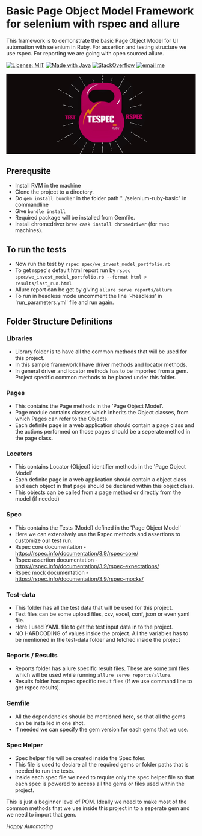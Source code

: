 # Basic Page Object Model Framework for selenium with rspec and allure
This framework is to demonstrate the basic Page Object Model for UI automation with selenium in Ruby. For assertion and testing structure we use rspec. For reporting we are going with open sourced allure.

[![License: MIT](https://img.shields.io/badge/License-MIT-blue.svg)](LICENSE)
[![Made with Java](https://img.shields.io/badge/Made%20with-Ruby-red.svg)](https://www.ruby-lang.org/en/)
[![StackOverflow](http://img.shields.io/badge/Stack%20Overflow-Ask-blue.svg)]( https://stackoverflow.com/users/10505289/naresh-sekar)
[![email me](https://img.shields.io/badge/Contact-Email-green.svg)](nareshnavinash@gmail.com)


![alt text](libraries/Tespec_Ruby_Black.png)


## Prerequsite
* Install RVM in the machine
* Clone the project to a directory.
* Do `gem install bundler` in the folder path "../selenium-ruby-basic" in commandline
* Give `bundle install`
* Required package will be installed from Gemfile.
* Install chromedriver `brew cask install chromedriver` (for mac machines).

## To run the tests
* Now run the test by `rspec spec/we_invest_model_portfolio.rb`
* To get rspec's default html report run by `rspec spec/we_invest_model_portfolio.rb --format html > results/last_run.html`
* Allure report can be get by giving `allure serve reports/allure`
* To run in headless mode uncomment the line '-headless' in 'run_parameters.yml' file and run again.

## Folder Structure Definitions

### Libraries
* Library folder is to have all the common methods that will be used for this project.
* In this sample framework I have driver methods and locator methods.
* In general driver and locator methods has to be imported from a gem. Project specific common methods to be placed under this folder.

### Pages
* This contains the Page methods in the 'Page Object Model'.
* Page module contains classes which inherits the Object classes, from which Pages can refer to the Objects.
* Each definite page in a web application should contain a page class and the actions performed on those pages should be a seperate method in the page class.

### Locators
* This contains Locator (Object) identifier methods in the 'Page Object Model'
* Each definite page in a web application should contain a object class and each object in that page should be declared within this object class.
* This objects can be called from a page method or directly from the model (if needed)

### Spec
* This contains the Tests (Model) defined in the 'Page Object Model'
* Here we can extensively use the Rspec methods and assertions to customize our test run.
* Rspec core documentation - https://rspec.info/documentation/3.9/rspec-core/
* Rspec assertion documentation - https://rspec.info/documentation/3.9/rspec-expectations/
* Rspec mock documentation - https://rspec.info/documentation/3.9/rspec-mocks/

### Test-data
* This folder has all the test data that will be used for this project. 
* Test files can be some upload files, csv, excel, conf, json or even yaml file.
* Here I used YAML file to get the test input data in to the project.
* NO HARDCODING of values inside the project. All the variables has to be mentioned in the test-data folder and fetched inside the project

### Reports / Results
* Reports folder has allure specific result files. These are some xml files which will be used while running `allure serve reports/allure`.
* Results folder has rspec specific result files (If we use command line to get rspec results).

### Gemfile
* All the dependencies should be mentioned here, so that all the gems can be installed in one shot.
* If needed we can specify the gem version for each gems that we use.

### Spec Helper
* Spec helper file will be created inside the Spec foler.
* This file is used to declare all the required gems or folder paths that is needed to run the tests.
* Inside each spec file we need to require only the spec helper file so that each spec is powered to access all the gems or files used within the project.

This is just a beginner level of POM. Ideally we need to make most of the common methods that we use inside this project in to a seperate gem and we need to import that gem.

*Happy Automating*
